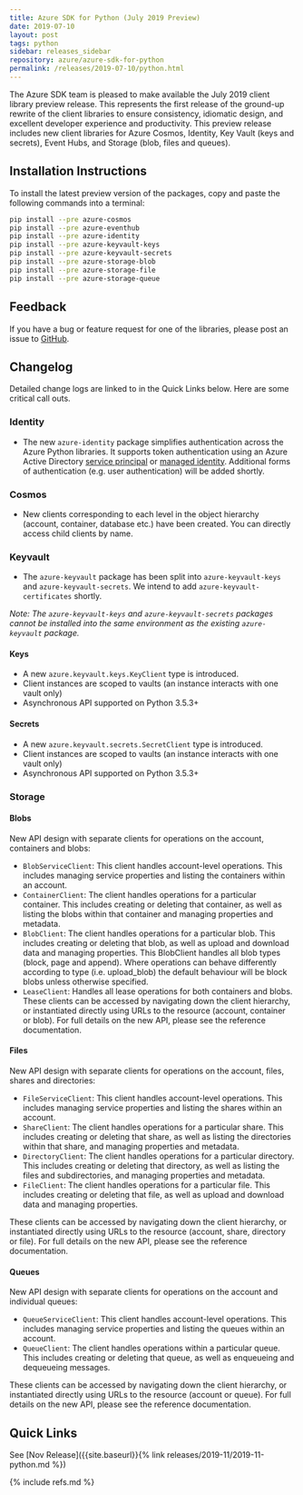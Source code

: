 ```yaml
---
title: Azure SDK for Python (July 2019 Preview)
date: 2019-07-10
layout: post
tags: python
sidebar: releases_sidebar
repository: azure/azure-sdk-for-python
permalink: /releases/2019-07-10/python.html
---
```


The Azure SDK team is pleased to make available the July 2019 client library preview release. This represents the first release of the ground-up rewrite of the client libraries to ensure consistency, idiomatic design, and excellent developer experience and productivity. This preview release includes new client libraries for Azure Cosmos, Identity, Key Vault (keys and secrets), Event Hubs, and Storage (blob, files and queues).

## Installation Instructions

To install the latest preview version of the packages, copy and paste the following commands into a terminal:

```bash
pip install --pre azure-cosmos
pip install --pre azure-eventhub
pip install --pre azure-identity
pip install --pre azure-keyvault-keys
pip install --pre azure-keyvault-secrets
pip install --pre azure-storage-blob
pip install --pre azure-storage-file
pip install --pre azure-storage-queue
```

## Feedback

If you have a bug or feature request for one of the libraries, please post an issue to [GitHub](https://github.com/azure/azure-sdk-for-python/issues).

## Changelog

Detailed change logs are linked to in the Quick Links below. Here are some critical call outs.

### Identity

* The new `azure-identity` package simplifies authentication across the Azure Python libraries. It supports token authentication using an Azure Active Directory [service principal](https://docs.microsoft.com/cli/azure/create-an-azure-service-principal-azure-cli) or [managed identity](https://docs.microsoft.com/azure/active-directory/managed-identities-azure-resources/overview). Additional forms of authentication (e.g. user authentication) will be added shortly.

### Cosmos

* New clients corresponding to each level in the object hierarchy (account, container, database etc.) have been created. You can directly access child clients by name.

### Keyvault

* The `azure-keyvault` package has been split into `azure-keyvault-keys` and `azure-keyvault-secrets`. We intend to add `azure-keyvault-certificates` shortly.

*Note: The `azure-keyvault-keys` and `azure-keyvault-secrets` packages cannot be installed into the same environment as the existing `azure-keyvault` package.*

#### Keys

* A new `azure.keyvault.keys.KeyClient` type is introduced.
* Client instances are scoped to vaults (an instance interacts with one vault only)
* Asynchronous API supported on Python 3.5.3+

#### Secrets

* A new `azure.keyvault.secrets.SecretClient` type is introduced.
* Client instances are scoped to vaults (an instance interacts with one vault only)
* Asynchronous API supported on Python 3.5.3+

### Storage

#### Blobs

New API design with separate clients for operations on the account, containers and blobs:

* `BlobServiceClient`: This client handles account-level operations. This includes managing service properties and listing the containers within an account.
* `ContainerClient`: The client handles operations for a particular container. This includes creating or deleting that container, as well as listing the blobs within that container and managing properties and metadata.
* `BlobClient`: The client handles operations for a particular blob. This includes creating or deleting that blob, as well as upload and download data and managing properties. This BlobClient handles all blob types (block, page and append). Where operations can behave differently according to type (i.e. upload_blob) the default behaviour will be block blobs unless otherwise specified.
* `LeaseClient`: Handles all lease operations for both containers and blobs.
These clients can be accessed by navigating down the client hierarchy, or instantiated directly using URLs to the resource (account, container or blob). For full details on the new API, please see the reference documentation.

#### Files

New API design with separate clients for operations on the account, files, shares and directories:

* `FileServiceClient`: This client handles account-level operations. This includes managing service properties and listing the shares within an account.
* `ShareClient`: The client handles operations for a particular share. This includes creating or deleting that share, as well as listing the directories within that share, and managing properties and metadata.
* `DirectoryClient`: The client handles operations for a particular directory. This includes creating or deleting that directory, as well as listing the files and subdirectories, and managing properties and metadata.
* `FileClient`: The client handles operations for a particular file. This includes creating or deleting that file, as well as upload and download data and managing properties.

These clients can be accessed by navigating down the client hierarchy, or instantiated directly using URLs to the resource (account, share, directory or file). For full details on the new API, please see the reference documentation.

#### Queues

New API design with separate clients for operations on the account and individual queues:

* `QueueServiceClient`: This client handles account-level operations. This includes managing service properties and listing the queues within an account.
* `QueueClient`: The client handles operations within a particular queue. This includes creating or deleting that queue, as well as enqueueing and dequeueing messages.

These clients can be accessed by navigating down the client hierarchy, or instantiated directly using URLs to the resource (account or queue). For full details on the new API, please see the reference documentation.

## Quick Links

See [Nov Release]({{site.baseurl}}{% link releases/2019-11/2019-11-python.md %})

{% include refs.md %}
